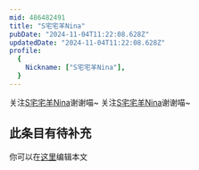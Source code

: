 ```yaml
---
mid: 486482491
title: "S宅宅羊Nina"
pubDate: "2024-11-04T11:22:08.628Z"
updatedDate: "2024-11-04T11:22:08.628Z"
profile:
  {
    Nickname: ["S宅宅羊Nina"],
  }
---
```


关注[S宅宅羊Nina](https://space.bilibili.com/486482491)谢谢喵~ 关注[S宅宅羊Nina](https://space.bilibili.com/486482491)谢谢喵~

## 此条目有待补充
你可以在[这里](https://github.com/Yuhanawa/VTuber.ICU-Content/edit/master/v/S宅宅羊Nina/index.md)编辑本文
